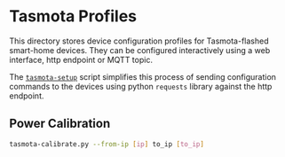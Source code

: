 # Tasmota Profiles

This directory stores device configuration profiles for Tasmota-flashed smart-home devices. They can be configured interactively using a web interface, http endpoint or MQTT topic.

The [`tasmota-setup`](tasmota-setup.py) script simplifies this process of sending configuration commands to the devices using python `requests` library against the http endpoint.

## Power Calibration

```sh
tasmota-calibrate.py --from-ip [ip] to_ip [to_ip]
```

